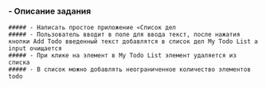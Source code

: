 ### - **Описание задания**

    ##### - Написать простое приложение «Список дел
    ##### - Пользователь вводит в поле для ввода текст, после нажатия кнопки Add Todo введенный текст добавлятся в список дел My Todo List а input очищается
    ##### - При клике на элемент в My Todo List элемент удаляется из списка
    ##### - В список можно добавлять неограниченное количество элементов todo
